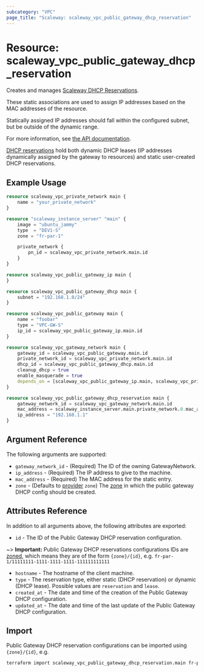 ```yaml
---
subcategory: "VPC"
page_title: "Scaleway: scaleway_vpc_public_gateway_dhcp_reservation"
---
```


# Resource: scaleway_vpc_public_gateway_dhcp_reservation

Creates and manages [Scaleway DHCP Reservations](https://www.scaleway.com/en/docs/vpc/concepts/#dhcp).

These static associations are used to assign IP addresses based on the MAC addresses of the resource.

Statically assigned IP addresses should fall within the configured subnet, but be outside of the dynamic range.

For more information, see [the API documentation](https://www.scaleway.com/en/developers/api/public-gateway/#dhcp-c05544).

[DHCP reservations](https://www.scaleway.com/en/developers/api/public-gateway/#dhcp-entries-e40fb6) hold both dynamic DHCP leases (IP addresses dynamically assigned by the gateway to resources) and static user-created DHCP reservations.

## Example Usage

```terraform
resource scaleway_vpc_private_network main {
    name = "your_private_network"
}

resource "scaleway_instance_server" "main" {
    image = "ubuntu_jammy"
    type  = "DEV1-S"
    zone = "fr-par-1"

    private_network {
        pn_id = scaleway_vpc_private_network.main.id
    }
}

resource scaleway_vpc_public_gateway_ip main {
}

resource scaleway_vpc_public_gateway_dhcp main {
    subnet = "192.168.1.0/24"
}

resource scaleway_vpc_public_gateway main {
    name = "foobar"
    type = "VPC-GW-S"
    ip_id = scaleway_vpc_public_gateway_ip.main.id
}

resource scaleway_vpc_gateway_network main {
    gateway_id = scaleway_vpc_public_gateway.main.id
    private_network_id = scaleway_vpc_private_network.main.id
    dhcp_id = scaleway_vpc_public_gateway_dhcp.main.id
    cleanup_dhcp = true
    enable_masquerade = true
    depends_on = [scaleway_vpc_public_gateway_ip.main, scaleway_vpc_private_network.main]
}

resource scaleway_vpc_public_gateway_dhcp_reservation main {
    gateway_network_id = scaleway_vpc_gateway_network.main.id
    mac_address = scaleway_instance_server.main.private_network.0.mac_address
    ip_address = "192.168.1.1"
}
```

## Argument Reference

The following arguments are supported:

- `gateway_network_id` - (Required) The ID of the owning GatewayNetwork.
- `ip_address` - (Required) The IP address to give to the machine.
- `mac_address` - (Required) The MAC address for the static entry.
- `zone` - (Defaults to [provider](../index.md#zone) `zone`) The [zone](../guides/regions_and_zones.md#zones) in which the public gateway DHCP config should be created.

## Attributes Reference

In addition to all arguments above, the following attributes are exported:

- `id` - The ID of the Public Gateway DHCP reservation configuration.

~> **Important:** Public Gateway DHCP reservations configurations IDs are [zoned](../guides/regions_and_zones.md#resource-ids), which means they are of the form `{zone}/{id}`, e.g. `fr-par-1/11111111-1111-1111-1111-111111111111`

- `hostname` - The hostname of the client machine.
- `type` - The reservation type, either static (DHCP reservation) or dynamic (DHCP lease). Possible values are `reservation` and `lease`.
- `created_at` - The date and time of the creation of the Public Gateway DHCP configuration.
- `updated_at` - The date and time of the last update of the Public Gateway DHCP configuration.

## Import

Public Gateway DHCP reservation configurations can be imported using `{zone}/{id}`, e.g.

```bash
terraform import scaleway_vpc_public_gateway_dhcp_reservation.main fr-par-1/11111111-1111-1111-1111-111111111111
```
